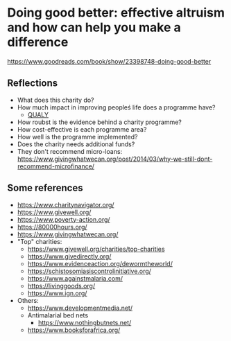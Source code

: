 # Doing good better: effective altruism and how can help you make a difference
https://www.goodreads.com/book/show/23398748-doing-good-better

## Reflections
* What does this charity do?
* How much impact in improving peopleś life does a programme have?
  * [QUALY](https://en.wikipedia.org/wiki/Quality-adjusted_life_year)
* How roubst is the evidence behind a charity programme?
* How cost-effective is each programme area?
* How well is the programme implemented?
* Does the charity needs additional funds?
* They don't recommend micro-loans: https://www.givingwhatwecan.org/post/2014/03/why-we-still-dont-recommend-microfinance/


## Some references
* https://www.charitynavigator.org/
* https://www.givewell.org/
* https://www.poverty-action.org/
* https://80000hours.org/
* https://www.givingwhatwecan.org/
* "Top" charities:
  * https://www.givewell.org/charities/top-charities
  * https://www.givedirectly.org/
  * https://www.evidenceaction.org/dewormtheworld/
  * https://schistosomiasiscontrolinitiative.org/
  * https://www.againstmalaria.com/
  * https://livinggoods.org/
  * https://www.ign.org/
* Others:  
  * https://www.developmentmedia.net/
  * Antimalarial bed nets
    * https://www.nothingbutnets.net/
  * https://www.booksforafrica.org/


